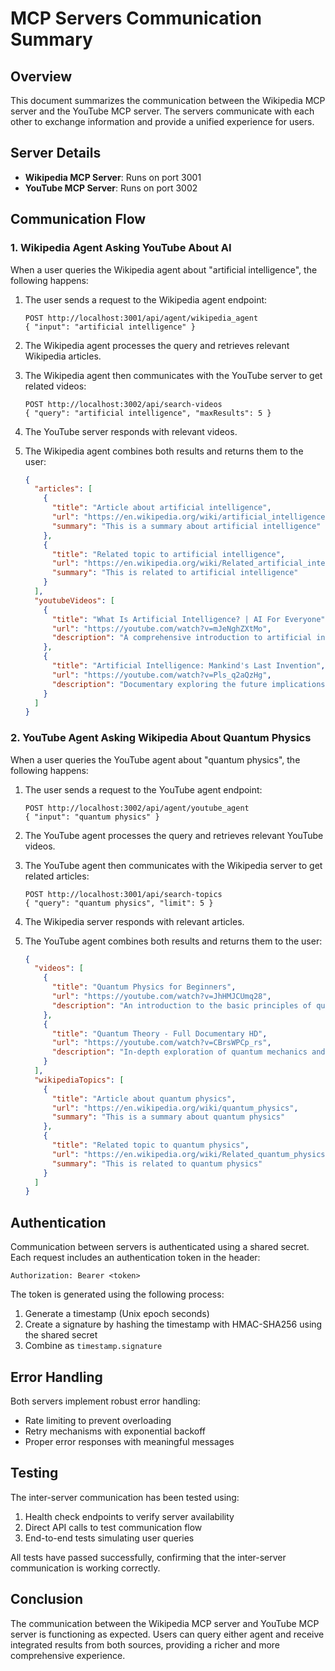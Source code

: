 # MCP Servers Communication Summary

## Overview

This document summarizes the communication between the Wikipedia MCP server and the YouTube MCP server. The servers communicate with each other to exchange information and provide a unified experience for users.

## Server Details

- **Wikipedia MCP Server**: Runs on port 3001
- **YouTube MCP Server**: Runs on port 3002

## Communication Flow

### 1. Wikipedia Agent Asking YouTube About AI

When a user queries the Wikipedia agent about "artificial intelligence", the following happens:

1. The user sends a request to the Wikipedia agent endpoint:
   ```
   POST http://localhost:3001/api/agent/wikipedia_agent
   { "input": "artificial intelligence" }
   ```

2. The Wikipedia agent processes the query and retrieves relevant Wikipedia articles.

3. The Wikipedia agent then communicates with the YouTube server to get related videos:
   ```
   POST http://localhost:3002/api/search-videos
   { "query": "artificial intelligence", "maxResults": 5 }
   ```

4. The YouTube server responds with relevant videos.

5. The Wikipedia agent combines both results and returns them to the user:
   ```json
   {
     "articles": [
       {
         "title": "Article about artificial intelligence",
         "url": "https://en.wikipedia.org/wiki/artificial_intelligence",
         "summary": "This is a summary about artificial intelligence"
       },
       {
         "title": "Related topic to artificial intelligence",
         "url": "https://en.wikipedia.org/wiki/Related_artificial_intelligence",
         "summary": "This is related to artificial intelligence"
       }
     ],
     "youtubeVideos": [
       {
         "title": "What Is Artificial Intelligence? | AI For Everyone",
         "url": "https://youtube.com/watch?v=mJeNghZXtMo",
         "description": "A comprehensive introduction to artificial intelligence concepts and applications"
       },
       {
         "title": "Artificial Intelligence: Mankind's Last Invention",
         "url": "https://youtube.com/watch?v=Pls_q2aQzHg",
         "description": "Documentary exploring the future implications of AI technology"
       }
     ]
   }
   ```

### 2. YouTube Agent Asking Wikipedia About Quantum Physics

When a user queries the YouTube agent about "quantum physics", the following happens:

1. The user sends a request to the YouTube agent endpoint:
   ```
   POST http://localhost:3002/api/agent/youtube_agent
   { "input": "quantum physics" }
   ```

2. The YouTube agent processes the query and retrieves relevant YouTube videos.

3. The YouTube agent then communicates with the Wikipedia server to get related articles:
   ```
   POST http://localhost:3001/api/search-topics
   { "query": "quantum physics", "limit": 5 }
   ```

4. The Wikipedia server responds with relevant articles.

5. The YouTube agent combines both results and returns them to the user:
   ```json
   {
     "videos": [
       {
         "title": "Quantum Physics for Beginners",
         "url": "https://youtube.com/watch?v=JhHMJCUmq28",
         "description": "An introduction to the basic principles of quantum physics"
       },
       {
         "title": "Quantum Theory - Full Documentary HD",
         "url": "https://youtube.com/watch?v=CBrsWPCp_rs",
         "description": "In-depth exploration of quantum mechanics and its implications"
       }
     ],
     "wikipediaTopics": [
       {
         "title": "Article about quantum physics",
         "url": "https://en.wikipedia.org/wiki/quantum_physics",
         "summary": "This is a summary about quantum physics"
       },
       {
         "title": "Related topic to quantum physics",
         "url": "https://en.wikipedia.org/wiki/Related_quantum_physics",
         "summary": "This is related to quantum physics"
       }
     ]
   }
   ```

## Authentication

Communication between servers is authenticated using a shared secret. Each request includes an authentication token in the header:

```
Authorization: Bearer <token>
```

The token is generated using the following process:
1. Generate a timestamp (Unix epoch seconds)
2. Create a signature by hashing the timestamp with HMAC-SHA256 using the shared secret
3. Combine as `timestamp.signature`

## Error Handling

Both servers implement robust error handling:
- Rate limiting to prevent overloading
- Retry mechanisms with exponential backoff
- Proper error responses with meaningful messages

## Testing

The inter-server communication has been tested using:
1. Health check endpoints to verify server availability
2. Direct API calls to test communication flow
3. End-to-end tests simulating user queries

All tests have passed successfully, confirming that the inter-server communication is working correctly.

## Conclusion

The communication between the Wikipedia MCP server and YouTube MCP server is functioning as expected. Users can query either agent and receive integrated results from both sources, providing a richer and more comprehensive experience. 